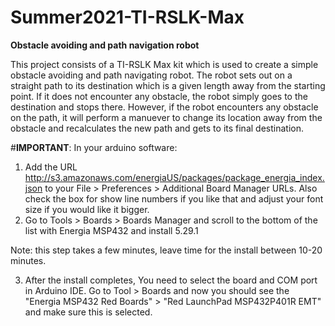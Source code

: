 # Summer2021-TI-RSLK-Max
**Obstacle avoiding and path navigation robot**

This project consists of a TI-RSLK Max kit which is used to create a simple obstacle avoiding and path navigating robot. The robot sets out on a straight path to its destination which is a given length away from the starting point. If it does not encounter any obstacle, the robot simply goes to the destination and stops there. However, if the robot encounters any obstacle on the path, it will perform a manuever to change its location away from the obstacle and recalculates the new path and gets to its final destination.


#**IMPORTANT**: In your arduino software: 
1. Add the URL http://s3.amazonaws.com/energiaUS/packages/package_energia_index.json to your File > Preferences > Additional Board Manager URLs. Also check the box for show line numbers if you like that and adjust your font size if you would like it bigger.
2. Go to Tools > Boards > Boards Manager and scroll to the bottom of the list with Energia MSP432 and install 5.29.1

Note: this step takes a few minutes, leave time for the install between 10-20 minutes.

3. After the install completes, You need to select the board and COM port in Arduino IDE. Go to Tool > Boards and now you should see the "Energia MSP432 Red Boards" > "Red LaunchPad MSP432P401R EMT" and make sure this is selected.
